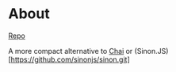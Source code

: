 # About

[Repo](https://github.com/mjackson/expect.git)

A more compact alternative to [Chai](https://github.com/chaijs/chai.git) or (Sinon.JS)[https://github.com/sinonjs/sinon.git]
